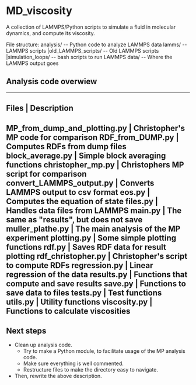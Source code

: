 # MD_viscosity
A collection of LAMMPS/Python scripts to simulate a fluid in molecular
dynamics, and compute its viscosity.

File structure:
analysis/                   -- Python code to analyze LAMMPS data
lamms/                      -- LAMMPS scripts
    |old_LAMMPS_scripts/    -- Old LAMMPS scripts
    |simulation_loops/      -- bash scripts to run LAMMPS
data/                       -- Where the LAMMPS output goes

## Analysis code overwiew

---------------------------------------------------------------
Files                           | Description
---------------------------------------------------------------
MP_from_dump_and_plotting.py    | Christopher's MP code for comparison
RDF_from_DUMP.py                | Computes RDFs from dump files
block_average.py                | Simple block averaging functions
christopher_mp.py               | Christophers MP script for comparison
convert_LAMMPS_output.py        | Converts LAMMPS output to csv format
eos.py                          | Computes the equation of state
files.py                        | Handles data files from LAMMPS
main.py                         | The same as "results", but does not save
muller_plathe.py                | The main analysis of the MP experiment
plotting.py                     | Some simple plotting functions
rdf.py                          | Saves RDF data for result plotting
rdf_christopher.py              | Christopher's script to compute RDFs
regression.py                   | Linear regression of the data
results.py                      | Functions that compute and save results
save.py                         | Functions to save data to files
tests.py                        | Test functions
utils.py                        | Utility functions
viscosity.py                    | Functions to calculate viscosities
---------------------------------------------------------------

## Next steps

- Clean up analysis code.
    - Try to make a Python module, to facilitate usage of the MP analysis code.
    - Make sure everything is well commented.
    - Restructure files to make the directory easy to navigate.
- Then, rewrite the above description.
